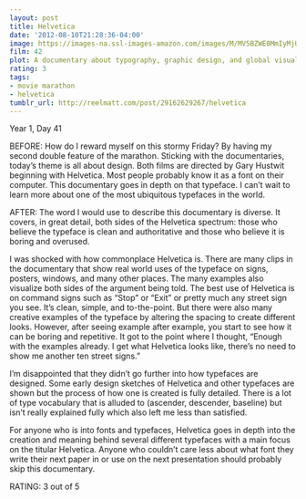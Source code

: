 ```yaml
---
layout: post
title: Helvetica
date: '2012-08-10T21:28:36-04:00'
image: https://images-na.ssl-images-amazon.com/images/M/MV5BZWE0MmIyMjUtZjMwZi00M2NmLTkzOTAtNjM4MzkwMTBjNjZiL2ltYWdlXkEyXkFqcGdeQXVyNTAyODkwOQ@@._V1_UY268_CR4,0,182,268_AL_.jpg
film: 42
plot: A documentary about typography, graphic design, and global visual culture.
rating: 3
tags:
- movie marathon
- helvetica
tumblr_url: http://reelmatt.com/post/29162629267/helvetica
---
```


Year 1, Day 41

BEFORE: How do I reward myself on this stormy Friday? By having my second double feature of the marathon. Sticking with the documentaries, today’s theme is all about design. Both films are directed by Gary Hustwit beginning with Helvetica. Most people probably know it as a font on their computer. This documentary goes in depth on that typeface. I can’t wait to learn more about one of the most ubiquitous typefaces in the world.

AFTER: The word I would use to describe this documentary is diverse. It covers, in great detail, both sides of the Helvetica spectrum: those who believe the typeface is clean and authoritative and those who believe it is boring and overused.

I was shocked with how commonplace Helvetica is. There are many clips in the documentary that show real world uses of the typeface on signs, posters, windows, and many other places. The many examples also visualize both sides of the argument being told. The best use of Helvetica is on command signs such as “Stop” or “Exit” or pretty much any street sign you see. It’s clean, simple, and to-the-point. But there were also many creative examples of the typeface by altering the spacing to create different looks. However, after seeing example after example, you start to see how it can be boring and repetitive. It got to the point where I thought, “Enough with the examples already. I get what Helvetica looks like, there’s no need to show me another ten street signs.”

I’m disappointed that they didn’t go further into how typefaces are designed. Some early design sketches of Helvetica and other typefaces are shown but the process of how one is created is fully detailed. There is a lot of type vocabulary that is alluded to (ascender, descender, baseline) but isn’t really explained fully which also left me less than satisfied.

For anyone who is into fonts and typefaces, Helvetica goes in depth into the creation and meaning behind several different typefaces with a main focus on the titular Helvetica. Anyone who couldn’t care less about what font they write their next paper in or use on the next presentation should probably skip this documentary.

RATING: 3 out of 5
